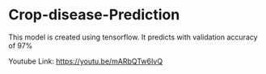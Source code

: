 # Crop-disease-Prediction

This model is created using tensorflow. It predicts with  validation accuracy of 97%

Youtube Link: https://youtu.be/mARbQTw6IvQ

